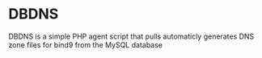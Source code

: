 # DBDNS
DBDNS is a simple PHP agent script that pulls automaticly generates DNS zone files for bind9 from the MySQL database
